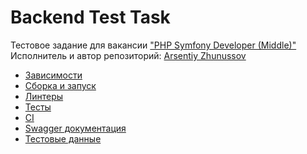 # Backend Test Task
Тестовое задание для вакансии ["PHP Symfony Developer (Middle)"](https://hh.kz/vacancy/97633555?hhtmFrom=chat)
Исполнитель и автор репозиторий: [Arsentiy Zhunussov](https://github.com/arsentiy-byte)

- [Зависимости](docs/dependencies.md)
- [Сборка и запуск](docs/build.md)
- [Линтеры](docs/lints.md)
- [Тесты](docs/tests.md)
- [CI](docs/ci.md)
- [Swagger документация](docs/swagger.md)
- [Тестовые данные](docs/test_data.md)
